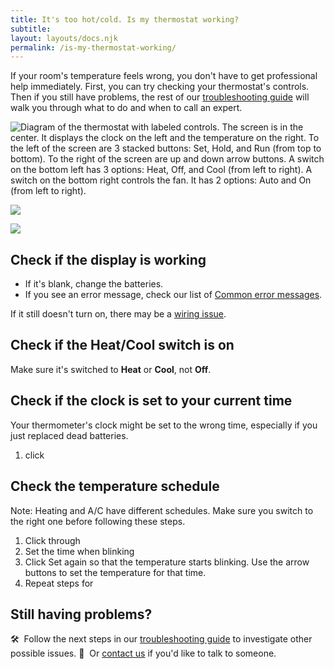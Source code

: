 ```yaml
---
title: It's too hot/cold. Is my thermostat working?
subtitle:
layout: layouts/docs.njk
permalink: /is-my-thermostat-working/
---
```


If your room's temperature feels wrong, you don't have to get professional help immediately. First, you can try checking your thermostat's controls. Then if you still have problems, the rest of our [troubleshooting guide](URL) will walk you through what to do and when to call an expert.

![Diagram of the thermostat with labeled controls. The screen is in the center. It displays the clock on the left and the temperature on the right. To the left of the screen are 3 stacked buttons: Set, Hold, and Run (from top to bottom). To the right of the screen are up and down arrow buttons. A switch on the bottom left has 3 options: Heat, Off, and Cool (from left to right). A switch on the bottom right controls the fan. It has 2 options: Auto and On (from left to right).](/img/thermostat-diagram.png)

![](../img/exhibit-diagram.png)

<img src="../img/thermostat-diagram.png">

## Check if the display is working

- If it's blank, change the batteries.
- If you see an error message, check our list of [Common error messages](URL).

If it still doesn't turn on, there may be a [wiring issue](URL).

## Check if the Heat/Cool switch is on

Make sure it's switched to **Heat** or **Cool**, not **Off**.

## Check if the clock is set to your current time

Your thermometer's clock might be set to the wrong time, especially if you just replaced dead batteries.

1. click

## Check the temperature schedule
Note: Heating and A/C have different schedules. Make sure you switch to the right one before following these steps.

1. Click through
1. Set the time when blinking
1. Click Set again so that the temperature starts blinking. Use the arrow buttons to set the temperature for that time.    
1. Repeat steps for

## Still having problems?

🛠️&nbsp; Follow the next steps in our [troubleshooting guide](URL) to investigate other possible issues. 
👋&nbsp; Or [contact us](URL) if you'd like to talk to someone.